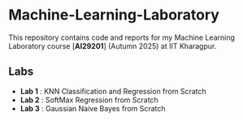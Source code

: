 # Machine-Learning-Laboratory  
This repository contains code and reports for my Machine Learning Laboratory course [**AI29201**] (Autumn 2025) at IIT Kharagpur.  
## Labs
- **Lab 1** : KNN Classification and Regression from Scratch
- **Lab 2** : SoftMax Regression from Scratch 
- **Lab 3** : Gaussian Naive Bayes from Scratch
